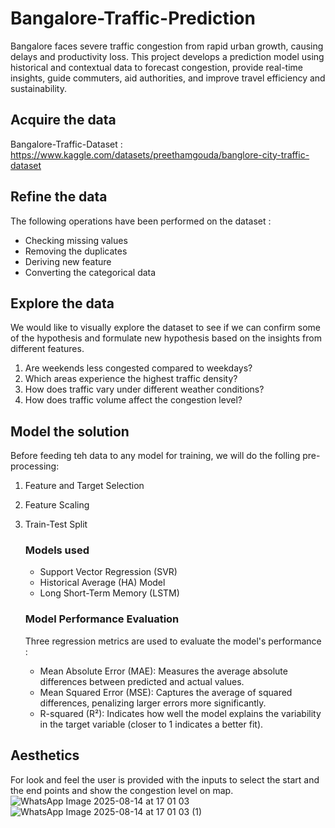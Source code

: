 

# Bangalore-Traffic-Prediction
Bangalore faces severe traffic congestion from rapid urban growth, causing delays and productivity loss. This project develops a prediction model using historical and contextual data to forecast congestion, provide real-time insights, guide commuters, aid authorities, and improve travel efficiency and sustainability.

## Acquire the data

Bangalore-Traffic-Dataset : https://www.kaggle.com/datasets/preethamgouda/banglore-city-traffic-dataset

## Refine the data

The following operations have been performed on the dataset : 
- Checking missing values
- Removing the duplicates
- Deriving new feature
- Converting the categorical data

## Explore the data

We would like to visually explore the dataset to see if we can confirm some of the hypothesis and formulate new hypothesis based on the insights from different features.

1. Are weekends less congested compared to weekdays?
2. Which areas experience the highest traffic density?
3. How does traffic vary under different weather conditions?
4. How does traffic volume affect the congestion level?


## Model the solution

Before feeding teh data to any model for training, we will do the folling pre-processing: 

1. Feature and Target Selection
2. Feature Scaling
3. Train-Test Split

    ### Models used
    - Support Vector Regression (SVR)
    - Historical Average (HA) Model
    - Long Short-Term Memory (LSTM)

    ### Model Performance Evaluation
    Three regression metrics are used to evaluate the model's performance : 
    - Mean Absolute Error (MAE): Measures the average absolute differences between predicted and actual values.
    - Mean Squared Error (MSE): Captures the average of squared differences, penalizing larger errors more significantly.
    - R-squared (R²): Indicates how well the model explains the variability in the target variable (closer to 1 indicates a better fit).

## Aesthetics

For look and feel the user is provided with the inputs to select the start and the end points and show the congestion level on map.
![WhatsApp Image 2025-08-14 at 17 01 03](https://github.com/user-attachments/assets/b586870e-580c-4dfc-adb1-ec2d6478ca95)
![WhatsApp Image 2025-08-14 at 17 01 03 (1)](https://github.com/user-attachments/assets/bb46e5f6-d89f-422f-a4c5-62658f22a20a)
